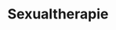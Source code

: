 ---
title: 'Sexualtherapie'
description: 'Vorsorge für Ihr Wohl'
pubDate: 'Jul 06 2000'
heroImage: '/Sex2.JPG'
---